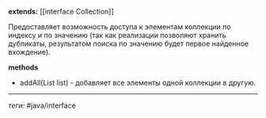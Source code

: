 **extends:** [[interface Collection]]

Предоставляет возможность доступа к элементам коллекции по индексу и по значению (так как реализации позволяют хранить дубликаты, результатом поиска по значению будет первое найденное вхождение).

**methods**
- addAll(List list) - добавляет все элементы одной коллекции в другую.

---
*теги:* #java/interface 
